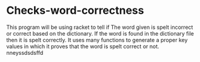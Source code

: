 # Checks-word-correctness

This program will be using racket to tell if The word given is spelt incorrect or correct based on the dictionary.
If the word is found in the dictionary file then it is spelt correctly. It uses many functions to generate a proper key values in which it proves that the word is spelt correct or not. 
nneyssdsdsffd
